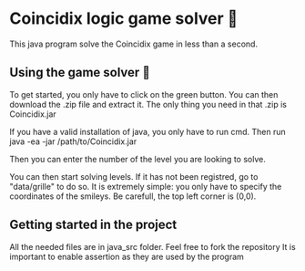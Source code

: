 
# Coincidix logic game solver 📝  
This java program solve the Coincidix game in less than a second.

## Using the game solver 🚀  
To get started, you only have to click on the green button. You can then download the .zip file and extract it. The only thing you need in that .zip is Coincidix.jar

If you have a valid installation of java, you only have to run cmd. Then run
java -ea -jar /path/to/Coincidix.jar

Then you can enter the number of the level you are looking to solve. 

You can then start solving levels. If it has not been registred, go to "data/grille" to do so. It is extremely simple: you only have to specify the coordinates of the smileys. Be carefull, the top left corner is (0,0).

## Getting started in the project
All the needed files are in java_src folder. Feel free to fork the repository
It is important to enable assertion as they are used by the program